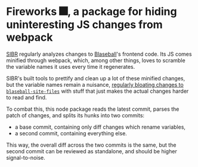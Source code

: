 # Fireworks 🎆, a package for hiding uninteresting JS changes from webpack

[SIBR](https://sibr.dev) regularly analyzes changes to [Blaseball](https://blaseball.com)'s frontend code. Its JS comes minified through webpack, which, among other things, loves to scramble the variable names it uses every time it regenerates.

SIBR's built tools to prettify and clean up a lot of these minified changes, but the variable names remain a nuisance, [regularly bloating changes to `blaseball-site-files`](https://github.com/xSke/blaseball-site-files/commit/827c12918a36130d73c67484cd05ca5fd5cd667b) with stuff that just makes the actual changes harder to read and find.

To combat this, this node package reads the latest commit, parses the patch of changes, and splits its hunks into two commits:

- a base commit, containing only diff changes which rename variables,
- a second commit, containing everything else.

This way, the overall diff across the two commits is the same, but the second commit can be reviewed as standalone, and should be higher signal-to-noise.

